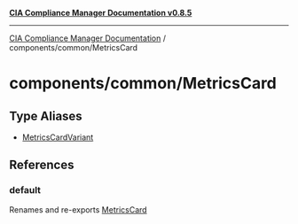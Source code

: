 [**CIA Compliance Manager Documentation v0.8.5**](../../../README.md)

***

[CIA Compliance Manager Documentation](../../../modules.md) / components/common/MetricsCard

# components/common/MetricsCard

## Type Aliases

- [MetricsCardVariant](type-aliases/MetricsCardVariant.md)

## References

### default

Renames and re-exports [MetricsCard](../variables/MetricsCard.md)
